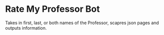 # Rate My Professor Bot
 Takes in first, last, or both names of the Professor, scapres json pages and outputs information.
